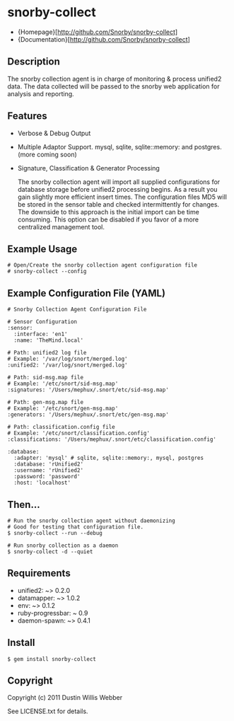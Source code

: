 # snorby-collect

* {Homepage}[http://github.com/Snorby/snorby-collect]
* {Documentation}[http://github.com/Snorby/snorby-collect]

## Description

The snorby collection agent is in charge of monitoring & process unified2 data. The data collected will be passed to the snorby web application for analysis and reporting.

## Features
	
 * Verbose & Debug Output
 * Multiple Adaptor Support. mysql, sqlite, sqlite::memory: and postgres. (more coming soon)
 * Signature, Classification & Generator Processing

	 The snorby collection agent will import all supplied configurations for database storage before unified2 processing begins. As a result
	 you gain slightly more efficient insert times. The configuration files MD5 will be stored in the sensor table and checked 
	 intermittently for changes. The downside to this approach is the initial import can be time consuming. This option can
	 be disabled if you favor of a more centralized management tool.

## Example Usage

	# Open/Create the snorby collection agent configuration file
	# snorby-collect --config
	
## Example Configuration File (YAML)
	
	# Snorby Collection Agent Configuration File

	# Sensor Configuration
	:sensor:
	  :interface: 'en1'
	  :name: 'TheMind.local'

	# Path: unified2 log file
	# Example: '/var/log/snort/merged.log'
	:unified2: '/var/log/snort/merged.log'

	# Path: sid-msg.map file
	# Example: '/etc/snort/sid-msg.map'
	:signatures: '/Users/mephux/.snort/etc/sid-msg.map'

	# Path: gen-msg.map file
	# Example: '/etc/snort/gen-msg.map'
	:generators: '/Users/mephux/.snort/etc/gen-msg.map'

	# Path: classification.config file
	# Example: '/etc/snort/classification.config'
	:classifications: '/Users/mephux/.snort/etc/classification.config'

	:database:
	  :adapter: 'mysql' # sqlite, sqlite::memory:, mysql, postgres
	  :database: 'rUnified2'
	  :username: 'rUnified2'
	  :password: 'password'
	  :host: 'localhost'

## Then...

	# Run the snorby collection agent without daemonizing 
	# Good for testing that configuration file.
	$ snorby-collect --run --debug
	
	# Run snorby collection as a daemon
	$ snorby-collect -d --quiet

## Requirements
	
 * unified2: ~> 0.2.0
 * datamapper: ~> 1.0.2
 * env: ~> 0.1.2
 * ruby-progressbar: ~ 0.9
 * daemon-spawn: ~> 0.4.1
	
## Install

	$ gem install snorby-collect

## Copyright

Copyright (c) 2011 Dustin Willis Webber

See LICENSE.txt for details.
